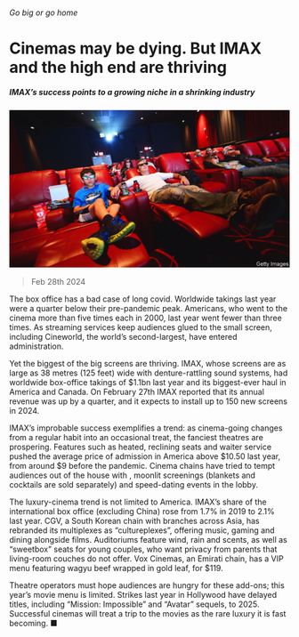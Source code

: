 ###### Go big or go home

# Cinemas may be dying. But IMAX and the high end are thriving 

##### IMAX’s success points to a growing niche in a shrinking industry 

![image](images/20240302_CUP003.jpg) 

> Feb 28th 2024 

The box office has a bad case of long covid. Worldwide takings last year were a quarter below their pre-pandemic peak. Americans, who went to the cinema more than five times each in 2000, last year went fewer than three times. As streaming services keep audiences glued to the small screen,  including Cineworld, the world’s second-largest, have entered administration.

Yet the biggest of the big screens are thriving. IMAX, whose screens are as large as 38 metres (125 feet) wide with denture-rattling sound systems, had worldwide box-office takings of $1.1bn last year and its biggest-ever haul in America and Canada. On February 27th IMAX reported that its annual revenue was up by a quarter, and it expects to install up to 150 new screens in 2024.

IMAX’s improbable success exemplifies a trend: as cinema-going changes from a regular habit into an occasional treat, the fanciest theatres are prospering. Features such as heated, reclining seats and waiter service pushed the average price of admission in America above $10.50 last year, from around $9 before the pandemic. Cinema chains have tried to tempt audiences out of the house with , moonlit screenings (blankets and cocktails are sold separately) and speed-dating events in the lobby.

The luxury-cinema trend is not limited to America. IMAX’s share of the international box office (excluding China) rose from 1.7% in 2019 to 2.1% last year. CGV, a South Korean chain with branches across Asia, has rebranded its multiplexes as “cultureplexes”, offering music, gaming and dining alongside films. Auditoriums feature wind, rain and scents, as well as “sweetbox” seats for young couples, who want privacy from parents that living-room couches do not offer. Vox Cinemas, an Emirati chain, has a VIP menu featuring wagyu beef wrapped in gold leaf, for $119.

Theatre operators must hope audiences are hungry for these add-ons; this year’s movie menu is limited. Strikes last year in Hollywood have delayed titles, including “Mission: Impossible” and “Avatar” sequels, to 2025. Successful cinemas will treat a trip to the movies as the rare luxury it is fast becoming. ■


